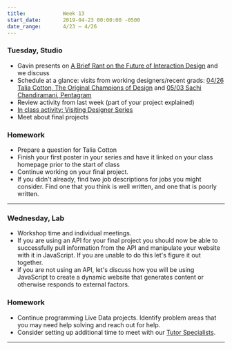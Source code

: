 ```yaml
---
title:            Week 13
start_date:       2019-04-23 00:00:00 -0500
date_range:       4/23 – 4/26
---
```


### Tuesday, Studio

- Gavin presents on [A Brief Rant on the Future of Interaction Design](http://worrydream.com/ABriefRantOnTheFutureOfInteractionDesign/) and we discuss
- Schedule at a glance: visits from working designers/recent grads: [04/26 Talia Cotton, The Original Champions of Design](https://taliacotton.com/) and [05/03 Sachi Chandiramani, Pentagram](http://www.sachichandiramani.com/)
- Review activity from last week (part of your project explained)
- [In class activity: Visiting Designer Series](https://paper.dropbox.com/doc/Visiting-Designers-Poster-Series--AbwlCocEhHtu6w325~kKkQlQAQ-Aqfh4koSt95mWCtKhUwDE)
- Meet about final projects

### Homework

- Prepare a question for Talia Cotton
- Finish your first poster in your series and have it linked on your class homepage prior to the start of class
- Continue working on your final project.
- If you didn't already, find two job descriptions for jobs you might consider. Find one that you think is well written, and one that is poorly written.

---

### Wednesday, Lab

- Workshop time and individual meetings.
- If you are using an API for your final project you should now be able to successfully pull information
  from the API and manipulate your website with it in JavaScript. If you are unable to do this let's figure it
  out together.
- if you are not using an API, let's discuss how you will be using JavaScript to create a dynamic website that
  generates content or otherwise responds to external factors.

### Homework

- Continue programming Live Data projects. Identify problem areas that you may need help solving and reach out for help.
- Consider setting up additional time to meet with our [Tutor Specialists](/info/#tutor-schedule).

---
